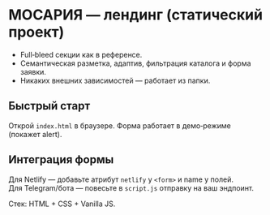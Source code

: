 
# МОСАРИЯ — лендинг (статический проект)

- Full‑bleed секции как в референсе.
- Семантическая разметка, адаптив, фильтрация каталога и форма заявки.
- Никаких внешних зависимостей — работает из папки.

## Быстрый старт
Открой `index.html` в браузере. Форма работает в демо‑режиме (покажет alert).

## Интеграция формы
Для Netlify — добавьте атрибут `netlify` у `<form>` и name у полей.  
Для Telegram/бота — повесьте в `script.js` отправку на ваш эндпоинт.

Стек: HTML + CSS + Vanilla JS.
